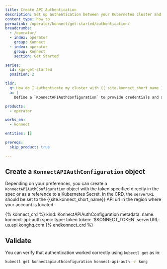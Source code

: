 ```yaml
---
title: Create API Authentication
description: Set up authentication between your Kubernetes cluster and {{ site.konnect_short_name }} using the `KonnectAPIAuthConfiguration` and `KonnectExtension` resources.
content_type: how_to
permalink: /operator/konnect/get-started/authentication/
breadcrumbs:
  - /operator/
  - index: operator
    group: Konnect
  - index: operator
    group: Konnect
    section: Get Started

series:
  id: kgo-get-started
  position: 2

tldr:
  q: How do I authenticate my cluster with {{ site.konnect_short_name }}?
  a: |
    Define a `KonnectAPIAuthConfiguration` to provide credentials and a `KonnectExtension` to connect your cluster to a {{ site.konnect_short_name }} Control Plane.

products:
  - operator

works_on:
  - konnect

entities: []

prereqs:
  skip_product: true

---
```


## Create a `KonnectAPIAuthConfiguration` object

Depending on your preferences, you can create a `KonnectAPIAuthConfiguration` object with the token specified directly in the spec or as a reference to a Kubernetes Secret. In the CRD, the `serverURL` should be set to the {{site.konnect_short_name}} API url in the region where your account is located. 


<!-- vale off -->
{% konnect_crd %}
kind: KonnectAPIAuthConfiguration
metadata:
  name: konnect-api-auth
spec:
  type: token
  token: '$KONNECT_TOKEN'
  serverURL: us.api.konghq.com
{% endkonnect_crd %}
<!-- vale on -->


## Validate

You can verify that authentication worked correctly using `kubectl get` as in: 

```bash
kubectl get konnectapiauthconfiguration konnect-api-auth -n kong
```

